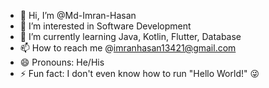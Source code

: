 - 👋 Hi, I’m @Md-Imran-Hasan
- 👀 I’m interested in Software Development 
- 🌱 I’m currently learning Java, Kotlin, Flutter, Database
- 📫 How to reach me @imranhasan13421@gmail.com
- 😄 Pronouns: He/His
- ⚡ Fun fact: I don't even know how to run "Hello World!" 😜 

<!---
Md-Imran-Hasan-13421/Md-Imran-Hasan-13421 is a ✨ special ✨ repository because its `README.md` (this file) appears on your GitHub profile.
You can click the Preview link to take a look at your changes.
--->
